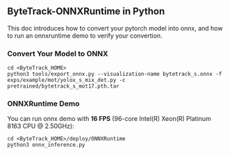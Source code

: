 ## ByteTrack-ONNXRuntime in Python

This doc introduces how to convert your pytorch model into onnx, and how to run an onnxruntime demo to verify your convertion.

### Convert Your Model to ONNX

```shell
cd <ByteTrack_HOME>
python3 tools/export_onnx.py --visualization-name bytetrack_s.onnx -f exps/example/mot/yolox_s_mix_det.py -c pretrained/bytetrack_s_mot17.pth.tar
```

### ONNXRuntime Demo

You can run onnx demo with **16 FPS** (96-core Intel(R) Xeon(R) Platinum 8163 CPU @ 2.50GHz):

```shell
cd <ByteTrack_HOME>/deploy/ONNXRuntime
python3 onnx_inference.py
```

